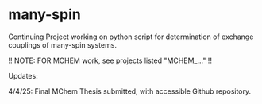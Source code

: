 # many-spin
Continuing Project working on python script for determination of exchange couplings of many-spin systems. 

!! NOTE: FOR MCHEM work, see projects listed "MCHEM_..." !!


Updates:

4/4/25: Final MChem Thesis submitted, with accessible Github repository.







